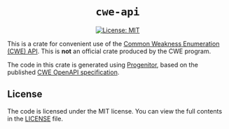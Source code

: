 

<div align="center">

<br>

# `cwe-api`

[![License: MIT](https://img.shields.io/badge/license-MIT-blue)][license]

</div>

This is a crate for convenient use of the [Common Weakness Enumeration (CWE)
API][cwe_api]. This is __not__ an official crate produced by the CWE program.

The code in this crate is generated using [Progenitor][progenitor], based on
the published [CWE OpenAPI specification][cwe_openapi].

## License

The code is licensed under the MIT license. You can view the full contents
in the [LICENSE][license] file.

[cwe_api]: https://github.com/CWE-CAPEC/REST-API-wg/blob/main/Quick%20Start.md
[cwe_openapi]: https://github.com/CWE-CAPEC/REST-API-wg/blob/main/openapi.json
[progenitor]: https://github.com/oxidecomputer/progenitor
[license]: https://github.com/alilleybrinker/cwe-api/blob/main/LICENSE
